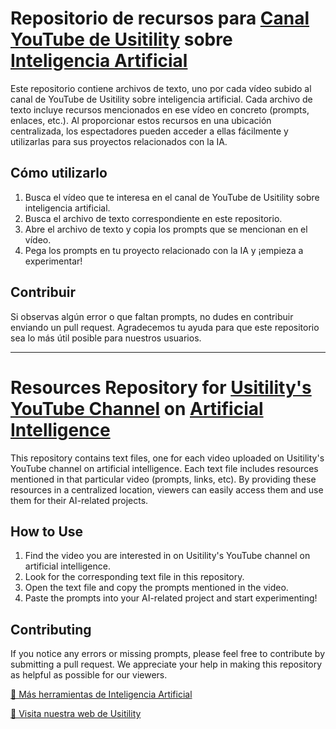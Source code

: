 # Repositorio de recursos para [Canal YouTube de Usitility](https://www.youtube.com/@usitility) sobre [Inteligencia Artificial](https://www.youtube.com/playlist?list=PL263Hmx94EELSBilKBUCjgS7t7SFUgnmU)
Este repositorio contiene archivos de texto, uno por cada vídeo subido al canal de YouTube de Usitility sobre inteligencia artificial. Cada archivo de texto incluye recursos mencionados en ese vídeo en concreto (prompts, enlaces, etc.). Al proporcionar estos recursos en una ubicación centralizada, los espectadores pueden acceder a ellas fácilmente y utilizarlas para sus proyectos relacionados con la IA.

## Cómo utilizarlo
1. Busca el vídeo que te interesa en el canal de YouTube de Usitility sobre inteligencia artificial.
2. Busca el archivo de texto correspondiente en este repositorio.
3. Abre el archivo de texto y copia los prompts que se mencionan en el vídeo.
4. Pega los prompts en tu proyecto relacionado con la IA y ¡empieza a experimentar!

## Contribuir
Si observas algún error o que faltan prompts, no dudes en contribuir enviando un pull request. Agradecemos tu ayuda para que este repositorio sea lo más útil posible para nuestros usuarios.

---

# Resources Repository for [Usitility's YouTube Channel](https://www.youtube.com/@usitility) on [Artificial Intelligence](https://www.youtube.com/playlist?list=PL263Hmx94EELSBilKBUCjgS7t7SFUgnmU)
This repository contains text files, one for each video uploaded on Usitility's YouTube channel on artificial intelligence. Each text file includes resources mentioned in that particular video (prompts, links, etc). By providing these resources in a centralized location, viewers can easily access them and use them for their AI-related projects.

## How to Use
1. Find the video you are interested in on Usitility's YouTube channel on artificial intelligence.
2. Look for the corresponding text file in this repository.
3. Open the text file and copy the prompts mentioned in the video.
4. Paste the prompts into your AI-related project and start experimenting!

## Contributing
If you notice any errors or missing prompts, please feel free to contribute by submitting a pull request. We appreciate your help in making this repository as helpful as possible for our viewers.

[🤖 Más herramientas de Inteligencia Artificial](https://www.usitility.com/es/web-apps/inteligencia-artificial/)

[🔗 Visita nuestra web de Usitility](https://www.usitility.com/)
